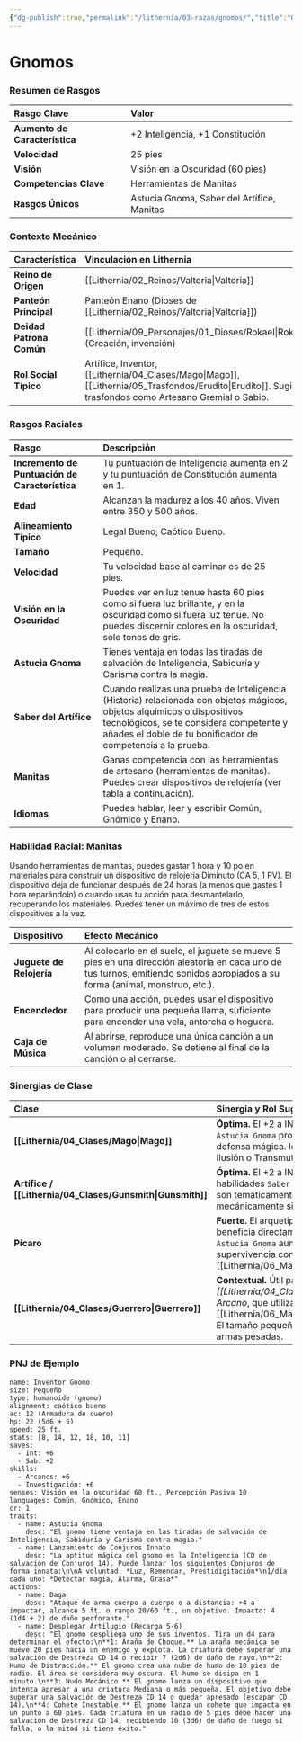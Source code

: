 ```yaml
---
{"dg-publish":true,"permalink":"/lithernia/03-razas/gnomos/","title":"Gnomos","tags":["lithernia","raza"]}
---
```


# Gnomos

### Resumen de Rasgos

| Rasgo Clave | Valor |
| :--- | :--- |
| **Aumento de Característica** | +2 Inteligencia, +1 Constitución |
| **Velocidad** | 25 pies |
| **Visión** | Visión en la Oscuridad (60 pies) |
| **Competencias Clave** | Herramientas de Manitas |
| **Rasgos Únicos** | Astucia Gnoma, Saber del Artífice, Manitas |

### Contexto Mecánico

| Característica | Vinculación en Lithernia |
| :--- | :--- |
| **Reino de Origen** | [[Lithernia/02_Reinos/Valtoria\|Valtoria]] |
| **Panteón Principal** | Panteón Enano (Dioses de [[Lithernia/02_Reinos/Valtoria\|Valtoria]]) |
| **Deidad Patrona Común** | [[Lithernia/09_Personajes/01_Dioses/Rokael\|Rokael]] (Creación, invención) |
| **Rol Social Típico** | Artífice, Inventor, [[Lithernia/04_Clases/Mago\|Mago]], [[Lithernia/05_Trasfondos/Erudito\|Erudito]]. Sugiere trasfondos como Artesano Gremial o Sabio. |

### Rasgos Raciales

| Rasgo | Descripción |
| :--- | :--- |
| **Incremento de Puntuación de Característica** | Tu puntuación de Inteligencia aumenta en 2 y tu puntuación de Constitución aumenta en 1. |
| **Edad** | Alcanzan la madurez a los 40 años. Viven entre 350 y 500 años. |
| **Alineamiento Típico** | Legal Bueno, Caótico Bueno. |
| **Tamaño** | Pequeño. |
| **Velocidad** | Tu velocidad base al caminar es de 25 pies. |
| **Visión en la Oscuridad** | Puedes ver en luz tenue hasta 60 pies como si fuera luz brillante, y en la oscuridad como si fuera luz tenue. No puedes discernir colores en la oscuridad, solo tonos de gris. |
| **Astucia Gnoma** | Tienes ventaja en todas las tiradas de salvación de Inteligencia, Sabiduría y Carisma contra la magia. |
| **Saber del Artífice** | Cuando realizas una prueba de Inteligencia (Historia) relacionada con objetos mágicos, objetos alquímicos o dispositivos tecnológicos, se te considera competente y añades el doble de tu bonificador de competencia a la prueba. |
| **Manitas** | Ganas competencia con las herramientas de artesano (herramientas de manitas). Puedes crear dispositivos de relojería (ver tabla a continuación). |
| **Idiomas** | Puedes hablar, leer y escribir Común, Gnómico y Enano. |

### Habilidad Racial: Manitas

Usando herramientas de manitas, puedes gastar 1 hora y 10 po en materiales para construir un dispositivo de relojería Diminuto (CA 5, 1 PV). El dispositivo deja de funcionar después de 24 horas (a menos que gastes 1 hora reparándolo) o cuando usas tu acción para desmantelarlo, recuperando los materiales. Puedes tener un máximo de tres de estos dispositivos a la vez.

| Dispositivo | Efecto Mecánico |
| :--- | :--- |
| **Juguete de Relojería** | Al colocarlo en el suelo, el juguete se mueve 5 pies en una dirección aleatoria en cada uno de tus turnos, emitiendo sonidos apropiados a su forma (animal, monstruo, etc.). |
| **Encendedor** | Como una acción, puedes usar el dispositivo para producir una pequeña llama, suficiente para encender una vela, antorcha o hoguera. |
| **Caja de Música** | Al abrirse, reproduce una única canción a un volumen moderado. Se detiene al final de la canción o al cerrarse. |

### Sinergias de Clase

| Clase | Sinergia y Rol Sugerido |
| :--- | :--- |
| **[[Lithernia/04_Clases/Mago\|Mago]]** | **Óptima.** El +2 a INT es el atributo principal. `Astucia Gnoma` proporciona una excelente defensa mágica. Ideal para las Escuelas de Ilusión o Transmutación. |
| **Artífice / [[Lithernia/04_Clases/Gunsmith\|Gunsmith]]** | **Óptima.** El +2 a INT es clave. Las habilidades `Saber del Artífice` y `Manitas` son temáticamente perfectas y mecánicamente sinérgicas. |
| **Pícaro** | **Fuerte.** El arquetipo *Pícaro Arcano* se beneficia directamente del +2 a INT. `Astucia Gnoma` aumenta la capacidad de supervivencia contra [[Lithernia/06_Magia/Conjuros\|Conjuros]]. |
| **[[Lithernia/04_Clases/Guerrero\|Guerrero]]** | **Contextual.** Útil para un *[[Lithernia/04_Clases/Caballero\|Caballero]] Arcano*, que utiliza la Inteligencia para sus [[Lithernia/06_Magia/Conjuros\|Conjuros]]. El tamaño pequeño impone desventaja con armas pesadas. |

### PNJ de Ejemplo

```statblock
name: Inventor Gnomo
size: Pequeño
type: humanoide (gnomo)
alignment: caótico bueno
ac: 12 (Armadura de cuero)
hp: 22 (5d6 + 5)
speed: 25 ft.
stats: [8, 14, 12, 18, 10, 11]
saves:
  - Int: +6
  - Sab: +2
skills:
  - Arcanos: +6
  - Investigación: +6
senses: Visión en la oscuridad 60 ft., Percepción Pasiva 10
languages: Común, Gnómico, Enano
cr: 1
traits:
  - name: Astucia Gnoma
    desc: "El gnomo tiene ventaja en las tiradas de salvación de Inteligencia, Sabiduría y Carisma contra magia."
  - name: Lanzamiento de Conjuros Innato
    desc: "La aptitud mágica del gnomo es la Inteligencia (CD de salvación de Conjuros 14). Puede lanzar los siguientes Conjuros de forma innata:\n\nA voluntad: *Luz, Remendar, Prestidigitación*\n1/día cada uno: *Detectar magia, Alarma, Grasa*"
actions:
  - name: Daga
    desc: "Ataque de arma cuerpo a cuerpo o a distancia: +4 a impactar, alcance 5 ft. o rango 20/60 ft., un objetivo. Impacto: 4 (1d4 + 2) de daño perforante."
  - name: Desplegar Artilugio (Recarga 5-6)
    desc: "El gnomo despliega uno de sus inventos. Tira un d4 para determinar el efecto:\n**1: Araña de Choque.** La araña mecánica se mueve 20 pies hacia un enemigo y explota. La criatura debe superar una salvación de Destreza CD 14 o recibir 7 (2d6) de daño de rayo.\n**2: Humo de Distracción.** El gnomo crea una nube de humo de 10 pies de radio. El área se considera muy oscura. El humo se disipa en 1 minuto.\n**3: Nudo Mecánico.** El gnomo lanza un dispositivo que intenta apresar a una criatura Mediana o más pequeña. El objetivo debe superar una salvación de Destreza CD 14 o quedar apresado (escapar CD 14).\n**4: Cohete Inestable.** El gnomo lanza un cohete que impacta en un punto a 60 pies. Cada criatura en un radio de 5 pies debe hacer una salvación de Destreza CD 14, recibiendo 10 (3d6) de daño de fuego si falla, o la mitad si tiene éxito."
